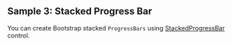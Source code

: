 ## Sample 3: Stacked Progress Bar

You can create Bootstrap stacked `ProgressBars` using [StackedProgressBar](~/controls/bootstrap/StackedProgressBar) control.
